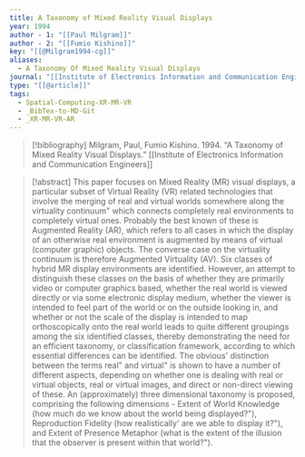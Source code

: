 ```yaml
---
title: A Taxonomy of Mixed Reality Visual Displays
year: 1994
author - 1: "[[Paul Milgram]]"
author - 2: "[[Fumio Kishino]]"
key: "[[@Milgram1994-cg]]"
aliases:
  - A Taxonomy Of Mixed Reality Visual Displays
journal: "[[Institute of Electronics Information and Communication Engineers]]"
type: "[[@article]]"
tags:
  - Spatial-Computing-XR-MR-VR
  - _BibTex-to-MD-Git
  - _XR-MR-VR-AR
---
```


> [!bibliography]
> Milgram, Paul, Fumio Kishino. 1994. “A Taxonomy of Mixed Reality Visual Displays.” [[Institute of Electronics Information and Communication Engineers]]

> [!abstract]
> This paper focuses on Mixed Reality (MR) visual displays, a particular subset of Virtual Reality (VR) related technologies that involve the merging of real and virtual worlds somewhere along the virtuality continuum" which connects completely real environments to completely virtual ones. Probably the best known of these is Augmented Reality (AR), which refers to all cases in which the display of an otherwise real environment is augmented by means of virtual (computer graphic) objects. The converse case on the virtuality continuum is therefore Augmented Virtuality (AV). Six classes of hybrid MR display environments are identified. However, an attempt to distinguish these classes on the basis of whether they are primarily video or computer graphics based, whether the real world is viewed directly or via some electronic display medium, whether the viewer is intended to feel part of the world or on the outside looking in, and whether or not the scale of the display is intended to map orthoscopically onto the real world leads to quite different groupings among the six identified classes, thereby demonstrating the need for an efficient taxonomy, or classification framework, according to which essential differences can be identified. The obvious' distinction between the terms real" and virtual" is shown to have a number of different aspects, depending on whether one is dealing with real or virtual objects, real or virtual images, and direct or non-direct viewing of these. An (approximately) three dimensional taxonomy is proposed, comprising the following dimensions -  Extent of World Knowledge (how much do we know about the world being displayed?"), Reproduction Fidelity (how realistically' are we able to display it?"), and Extent of Presence Metaphor (what is the extent of the illusion that the observer is present within that world?").
